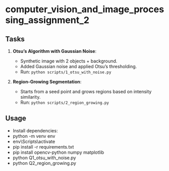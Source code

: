 # computer_vision_and_image_processing_assignment_2

## Tasks
1. **Otsu’s Algorithm with Gaussian Noise**:  
   - Synthetic image with 2 objects + background.  
   - Added Gaussian noise and applied Otsu’s thresholding.  
   - Run: `python scripts/1_otsu_with_noise.py`  

2. **Region-Growing Segmentation**:  
   - Starts from a seed point and grows regions based on intensity similarity.  
   - Run: `python scripts/2_region_growing.py`  

## Usage
  - Install dependencies:
  - python -m venv env
  - env\Scripts\activate
  - pip install -r requirements.txt
  - pip install opencv-python numpy matplotlib
  - python Q1_otsu_with_noise.py
  - python Q2_region_growing.py
